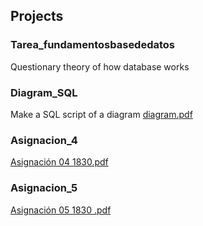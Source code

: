 ## Projects

### Tarea_fundamentosbasededatos
   Questionary theory of how database works

### Diagram_SQL
   Make a SQL script of a diagram
   [diagram.pdf](https://github.com/feijoes/Freelance-works/files/11012249/Diagrama.en.blanco.pdf)

### Asignacion_4
   [Asignación 04 1830.pdf](https://github.com/feijoes/Freelance-works/files/11617657/Asignacion.04.1830.pdf)
### Asignacion_5
   [Asignación 05 1830 .pdf](https://github.com/feijoes/Freelance-works/files/11740805/Asignacion.05.1830.2.pdf)

